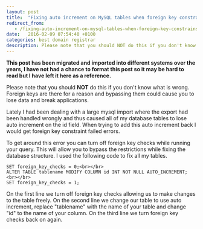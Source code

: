 ```yaml
---
layout: post
title:  "Fixing auto increment on MySQL tables when foreign key constrainst fail"
redirect_from:
   - /fixing-auto-increment-on-mysql-tables-when-foreign-key-constrainst-fail
date:   2016-02-09 07:54:40 +0100
categories: best domain registrar
description: Please note that you should NOT do this if you don't know what is wrong. Foreign keys are there for a reason and bypassing them could cause you to lose data and break applications....
---
```


**This post has been migrated and imported into different systems over the years, I have not had a chance to format this post so it may be hard to read but I have left it here as a reference.**

Please note that you should **NOT** do this if you don't know what is wrong. Foreign keys are there for a reason and bypassing them could cause you to lose data and break applications.  
  
 Lately I had been dealing with a large mysql import where the export had been handled wrongly and thus caused all of my database tables to lose auto increment on the id field. When trying to add this auto increment back I would get foreign key constraint failed errors.  
  
 To get around this error you can turn off foreign key checks while running your query. This will allow you to bypass the restrictions while fixing the database structure. I used the following code to fix all my tables.  
  
```
SET foreign_key_checks = 0;<br></br>
ALTER TABLE tablename MODIFY COLUMN id INT NOT NULL AUTO_INCREMENT;<br></br>
SET foreign_key_checks = 1;
```  
  
 On the first line we turn off foreign key checks allowing us to make changes to the table freely. On the second line we change our table to use auto increment, replace "tablename" with the name of your table and change "id" to the name of your column. On the third line we turn foreign key checks back on again.